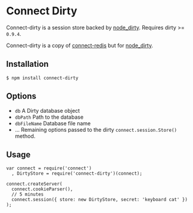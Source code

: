 
# Connect Dirty

Connect-dirty is a session store backed by [node_dirty](http://github.com/felixge/node-dirty). Requires dirty >= `0.9.4`.

Connect-dirty is a copy of [connect-redis](https://github.com/visionmedia/connect-redis) but for [node_dirty](http://github.com/felixge/node-dirty).

## Installation

    $ npm install connect-dirty

## Options

  - `db` A Dirty database object
  - `dbPath` Path to the database
  - `dbFileName` Database file name
  - ...    Remaining options passed to the dirty `connect.session.Store()` method.

## Usage

    var connect = require('connect')
      , DirtyStore = require('connect-dirty')(connect);

    connect.createServer(
      connect.cookieParser(),
      // 5 minutes
      connect.session({ store: new DirtyStore, secret: 'keyboard cat' })
    );
